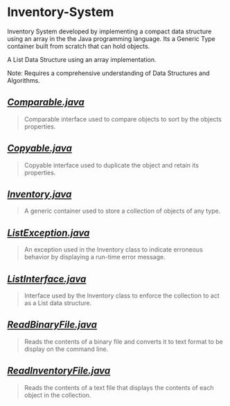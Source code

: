 # Inventory-System
Inventory System developed by implementing a compact data structure using an array in the the Java programming language. Its a Generic Type container built from scratch that can hold objects.

A List Data Structure using an array implementation.

Note: Requires a comprehensive understanding of Data Structures and Algorithms.




***[Comparable.java](https://github.com/Joseph-Pepe/Inventory-System/blob/master/Comparable.java)***
---
> Comparable interface used to compare objects to sort by the objects properties.

***[Copyable.java](https://github.com/Joseph-Pepe/Inventory-System/blob/master/Copyable.java)***
---
> Copyable interface used to duplicate the object and retain its properties.

***[Inventory.java](https://github.com/Joseph-Pepe/Inventory-System/blob/master/Inventory.java)***
---
> A generic container used to store a collection of objects of any type.

***[ListException.java](https://github.com/Joseph-Pepe/Inventory-System/blob/master/ListException.java)***
---
> An exception used in the Inventory class to indicate erroneous behavior by displaying a run-time error message.

***[ListInterface.java](https://github.com/Joseph-Pepe/Inventory-System/blob/master/ListInterface.java)***
---
> Interface used by the Inventory class to enforce the collection to act as a List data structure.

***[ReadBinaryFile.java](https://github.com/Joseph-Pepe/Inventory-System/blob/master/ReadBinaryFile.java)***
---
> Reads the contents of a binary file and converts it to text format to be display on the command line. 

***[ReadInventoryFile.java](https://github.com/Joseph-Pepe/Inventory-System/blob/master/ReadInventoryFile.java)***
---
> Reads the contents of a text file that displays the contents of each object in the collection.



